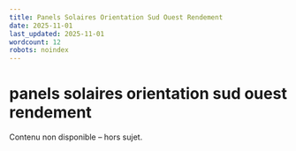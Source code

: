 ```yaml
---
title: Panels Solaires Orientation Sud Ouest Rendement
date: 2025-11-01
last_updated: 2025-11-01
wordcount: 12
robots: noindex
---
```


# panels solaires orientation sud ouest rendement

Contenu non disponible – hors sujet.